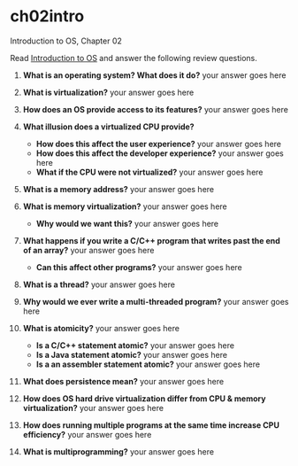 # ch02intro
Introduction to OS, Chapter 02

Read [Introduction to OS](http://pages.cs.wisc.edu/~remzi/OSTEP/intro.pdf) and answer the following review questions.

1. **What is an operating system? What does it do?** your answer goes here 
2. **What is virtualization?** your answer goes here 
3. **How does an OS provide access to its features?** your answer goes here 
4. **What illusion does a virtualized CPU provide?**
    - **How does this affect the user experience?** your answer goes here 
    - **How does this affect the developer experience?** your answer goes here 
    - **What if the CPU were not virtualized?** your answer goes here 
5. **What is a memory address?** your answer goes here
6. **What is memory virtualization?** your answer goes here
    - **Why would we want this?** your answer goes here 
8. **What happens if you write a C/C++ program that writes past the end of an array?**  your answer goes here
      - **Can this affect other programs?** your answer goes here 
9. **What is a thread?** your answer goes here
10. **Why would we ever write a multi-threaded program?** your answer goes here
11. **What is atomicity?** your answer goes here
    - **Is a C/C++ statement atomic?** your answer goes here 
    - **Is a Java statement atomic?** your answer goes here 
    - **Is a an assembler statement atomic?** your answer goes here 

13. **What does persistence mean?** your answer goes here

14. **How does OS hard drive virtualization differ from CPU & memory virtualization?** your answer goes here 
15. **How does running multiple programs at the same time increase CPU efficiency?** your answer goes here 
16. **What is multiprogramming?** your answer goes here 
